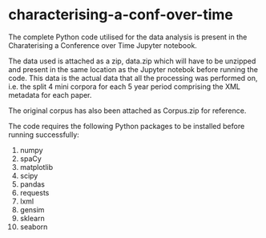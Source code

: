 # characterising-a-conf-over-time

The complete Python code utilised for the data analysis is present in the Charaterising a Conference over Time Jupyter notebook.

The data used is attached as a zip, data.zip which will have to be unzipped and present in the same location as the Jupyter notebok before running the code. This data is the actual data that all the processing was performed on, i.e. the split 4 mini corpora for each 5 year period comprising the XML metadata for each paper.

The original corpus has also been attached as Corpus.zip for reference.

The code requires the following Python packages to be installed before running successfully:
1. numpy
2. spaCy
3. matplotlib
4. scipy
5. pandas
6. requests
7. lxml
8. gensim
9. sklearn
10. seaborn
